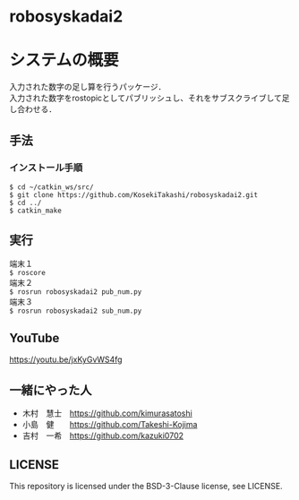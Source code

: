 # robosyskadai2

# システムの概要  
入力された数字の足し算を行うパッケージ．  
入力された数字をrostopicとしてパブリッシュし、それをサブスクライブして足し合わせる．  
## 手法  
### インストール手順
```
$ cd ~/catkin_ws/src/
$ git clone https://github.com/KosekiTakashi/robosyskadai2.git
$ cd ../
$ catkin_make
```    
## 実行  
端末１  
`$ roscore`  
端末２  
`$ rosrun robosyskadai2 pub_num.py`  
端末３  
`$ rosrun robosyskadai2 sub_num.py`

## YouTube
https://youtu.be/jxKyGvWS4fg

## 一緒にやった人
* 木村　慧士　https://github.com/kimurasatoshi  
* 小島　健　　https://github.com/Takeshi-Kojima  
* 吉村　一希　https://github.com/kazuki0702  

## LICENSE  
This repository is licensed under the BSD-3-Clause license, see LICENSE.
